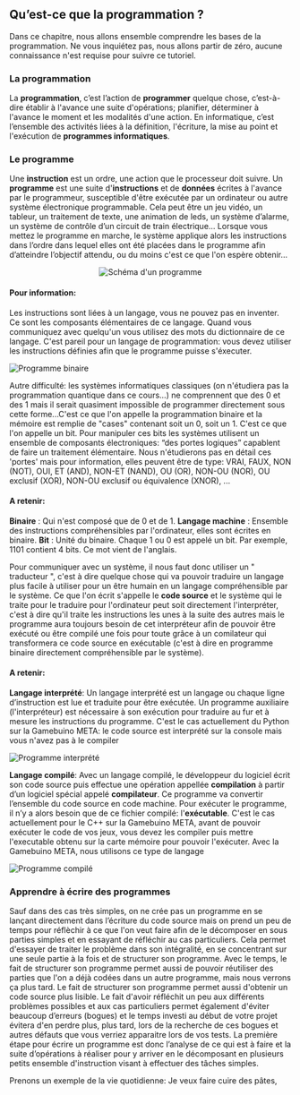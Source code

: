 ## Qu’est-ce que la programmation ?

Dans ce chapitre, nous allons ensemble comprendre les bases de la programmation. 
Ne vous inquiétez pas, nous allons partir de zéro, aucune connaissance n'est requise pour suivre ce tutoriel.


### La programmation
La **programmation**, c’est l’action de **programmer** quelque chose, c’est-à-dire établir à l'avance une suite d'opérations; planifier, déterminer à l'avance le moment et les modalités d'une action.
En informatique, c’est l’ensemble des activités liées à la définition, l'écriture, la mise au point et l'exécution de **programmes informatiques**.


### Le programme

Une **instruction** est un ordre, une action que le processeur doit suivre.
Un **programme** est une suite d'**instructions** et de **données** écrites à l'avance par le programmeur, susceptible d'être exécutée par un ordinateur ou autre système électronique programmable. 
Cela peut être un jeu vidéo, un tableur, un traitement de texte, une animation de leds, un système d’alarme, un système de contrôle d’un circuit de train électrique…
Lorsque vous mettez le programme en marche, le système applique alors les instructions dans l’ordre dans lequel elles ont été placées dans le programme afin d’atteindre l’objectif attendu, ou du moins c'est ce que l'on espère obtenir...

<p align="center"><img class="fit-picture"       src="https://i.goopics.net/8gkm7.png"      alt="Schéma d'un programme" /></p>


#### Pour information:
Les instructions sont liées à un langage, vous ne pouvez pas en inventer. Ce sont les composants élémentaires de ce langage. Quand vous communiquez avec quelqu'un vous utilisez des mots du dictionnaire de ce langage. C'est pareil pour un langage de programmation: vous devez utiliser les instructions définies afin que le programme puisse s'éxecuter.

![Programme binaire](https://www.institut-pandore.com/wp-content/uploads/2016/11/binaryCode.gif)

Autre difficulté: les systèmes informatiques classiques (on n'étudiera pas la programmation quantique dans ce cours...) ne comprennent que des 0 et des 1 mais il serait quasiment impossible de programmer directement sous cette forme...C'est ce que l'on appelle la programmation binaire et la mémoire est remplie de "cases" contenant soit un 0, soit un 1. C'est ce que l'on appelle un bit. Pour manipuler ces bits les systèmes utilisent un ensemble de composants électroniques: “des portes logiques” capablent de faire un traitement élémentaire. Nous n'étudierons pas en détail ces 'portes' mais pour information, elles peuvent être de type: VRAI, FAUX, NON (NOT), OUI, ET (AND), NON-ET (NAND), OU (OR), NON-OU (NOR), OU exclusif (XOR), NON-OU exclusif ou équivalence (XNOR), ...


#### A retenir:
**Binaire** : Qui n'est composé que de 0 et de 1.
**Langage machine** : Ensemble des instructions compréhensibles par l'ordinateur, elles sont écrites en binaire.
**Bit** : Unité du binaire. Chaque 1 ou 0 est appelé un bit. Par exemple, 1101 contient 4 bits. Ce mot vient de l'anglais.

Pour communiquer avec un système, il nous faut donc utiliser un " traducteur ", c'est à dire quelque chose qui va pouvoir traduire un langage plus facile à utiliser pour un être humain en un langage compréhensible par le système. Ce que l'on écrit s'appelle le **code source** et le système qui le traite pour le traduire pour l'ordinateur peut soit directement l'interpréter, c'est à dire qu'il traite les instructions les unes à la suite des autres mais le programme aura toujours besoin de cet interpréteur afin de pouvoir être exécuté ou être compilé une fois pour toute grâce à un comilateur qui transformera ce code source en exécutable (c'est à dire en programme binaire directement compréhensible par le système).


#### A retenir:
**Langage interprété**: Un langage interprété est un langage ou chaque ligne d’instruction est lue et traduite pour être exécutée. 
Un programme auxiliaire (l'interpréteur) est nécessaire à son exécution pour traduire au fur et à mesure les instructions du programme.
C'est le cas actuellement du Python sur la Gamebuino META: le code source est interprété sur la console mais vous n'avez pas à le compiler

![Programme interprété](http://data.france-ioi.org/Course/general_interpreted_vs_compiled/schema_interpreted_FR.png)


**Langage compilé**: Avec un langage compilé, le développeur du logiciel écrit son code source puis effectue une opération appellée **compilation** à partir d’un logiciel spécial appelé **compilateur**. Ce programme va convertir l’ensemble du code source en code machine. Pour exécuter le programme, il n’y a alors besoin que de ce fichier compilé: l'**exécutable**.
C'est le cas actuellement pour le C++ sur la Gamebuino META, avant de pouvoir exécuter le code de vos jeux, vous devez les compiler puis mettre l'executable obtenu sur la carte mémoire pour pouvoir l'exécuter.
Avec la Gamebuino META, nous utilisons ce type de langage

![Programme compilé](http://data.france-ioi.org/Course/general_interpreted_vs_compiled/schema_compiled_FR.png)


### Apprendre à écrire des programmes

Sauf dans des cas très simples, on ne crée pas un programme en se lançant directement dans l’écriture du code source mais on prend un peu de temps pour réflèchir à ce que l'on veut faire afin de le décomposer en sous parties simples et en essayant de réfléchir au cas particuliers. Cela permet d'essayer de traiter le problème dans son intégralité, en se concentrant sur une seule partie à la fois et de structurer son programme. Avec le temps, le fait de structurer son programme permet aussi de pouvoir réutiliser des parties que l'on a déjà codées dans un autre programme, mais nous verrons ça plus tard.
Le fait de structurer son programme permet aussi d'obtenir un code source plus lisible.
Le fait d'avoir réfléchit un peu aux différents problèmes possibles et aux cas particuliers permet également d'éviter beaucoup d’erreurs (bogues) et le temps investi au début de votre projet évitera d'en perdre plus, plus tard, lors de la recherche de ces bogues et autres défauts que vous verriez apparaitre lors de vos tests.
La première étape pour écrire un programme est donc l’analyse de ce qui est à faire et la suite d’opérations à réaliser pour y arriver en le décomposant en plusieurs petits ensemble d'instruction visant à effectuer des tâches simples.

Prenons un exemple de la vie quotidienne: Je veux faire cuire des pâtes,  
